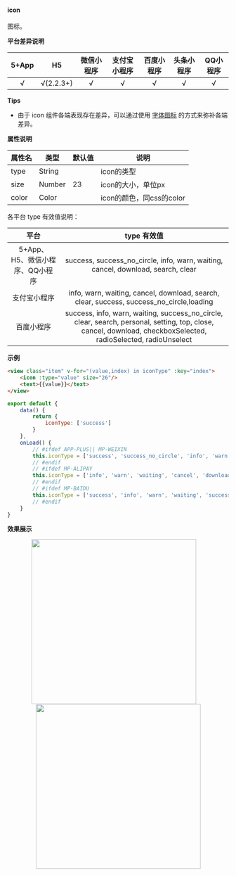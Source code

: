 #### icon

图标。

**平台差异说明**

|5+App|H5|微信小程序|支付宝小程序|百度小程序|头条小程序|QQ小程序|
|:-:|:-:|:-:|:-:|:-:|:-:|:-:|
|√|√(2.2.3+)|√|√|√|√|√|

**Tips**

* 由于 icon 组件各端表现存在差异，可以通过使用 [字体图标](/frame?id=字体图标) 的方式来弥补各端差异。

**属性说明**

|属性名|类型|默认值|说明|
|---|---|---|---|
|type|String||icon的类型|
|size|Number|23|icon的大小，单位px|
|color|Color||icon的颜色，同css的color|

各平台 type 有效值说明：

|平台|type 有效值|
|:-:|:-:|
|5+App、H5、微信小程序、QQ小程序|success, success_no_circle, info, warn, waiting, cancel, download, search, clear|
|支付宝小程序|info, warn, waiting, cancel, download, search, clear, success, success_no_circle,loading|
|百度小程序|success, info, warn, waiting, success_no_circle, clear, search, personal, setting, top, close, cancel, download, checkboxSelected, radioSelected, radioUnselect|


**示例**
```html
<view class="item" v-for="(value,index) in iconType" :key="index">
    <icon :type="value" size="26"/>
    <text>{{value}}</text>
</view>
```
```javascript
export default {
    data() {
        return {
            iconType: ['success']
        }
    },
    onLoad() {
        // #ifdef APP-PLUS|| MP-WEIXIN
        this.iconType = ['success', 'success_no_circle', 'info', 'warn', 'waiting', 'cancel', 'download', 'search','clear']
        // #endif
        // #ifdef MP-ALIPAY
        this.iconType = ['info', 'warn', 'waiting', 'cancel', 'download', 'search', 'clear', 'success', 'success_no_circle', 'loading']
        // #endif
        // #ifdef MP-BAIDU
        this.iconType = ['success', 'info', 'warn', 'waiting', 'success_no_circle', 'clear', 'search', 'personal', 'setting', 'top', 'close', 'cancel', 'download', 'checkboxSelected', 'radioSelected', 'radioUnselect']
        // #endif
    }
}

```

**效果展示**

<div style="display:flex;align-items: flex-start;justify-content: center;flex-wrap: wrap;">
		<img src="https://img-cdn-qiniu.dcloud.net.cn/uniapp/doc/icon1.png" width="375" style="margin-right:20px;"/>
		<img src="https://img-cdn-qiniu.dcloud.net.cn/uniapp/doc/icon2.png" width="375"/>
</div>
